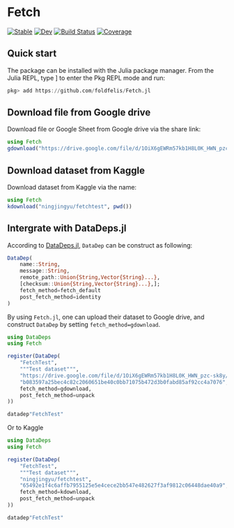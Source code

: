 # Fetch

[![Stable](https://img.shields.io/badge/docs-stable-blue.svg)](https://foldfelis.github.io/Fetch.jl/stable)
[![Dev](https://img.shields.io/badge/docs-dev-blue.svg)](https://foldfelis.github.io/Fetch.jl/dev)
[![Build Status](https://github.com/foldfelis/Fetch.jl/workflows/CI/badge.svg)](https://github.com/foldfelis/Fetch.jl/actions)
[![Coverage](https://codecov.io/gh/foldfelis/Fetch.jl/branch/main/graph/badge.svg?token=G08KQ7K4U2)](https://codecov.io/gh/foldfelis/Fetch.jl)

## Quick start

The package can be installed with the Julia package manager.
From the Julia REPL, type ] to enter the Pkg REPL mode and run:

```julia
pkg> add https://github.com/foldfelis/Fetch.jl
```

## Download file from Google drive

Download file or Google Sheet from Google drive via the share link:

```julia
using Fetch
gdownload("https://drive.google.com/file/d/1OiX6gEWRm57kb1H8L0K_HWN_pzc-sk8y/view?usp=sharing", pwd())
```

## Download dataset from Kaggle

Download dataset from Kaggle via the name:

```julia
using Fetch
kdownload("ningjingyu/fetchtest", pwd())
```

## Intergrate with DataDeps.jl

According to [DataDeps.jl](https://github.com/oxinabox/DataDeps.jl), `DataDep` can be construct as following:

```julia
DataDep(
    name::String,
    message::String,
    remote_path::Union{String,Vector{String}...},
    [checksum::Union{String,Vector{String}...},];
    fetch_method=fetch_default
    post_fetch_method=identity
)
```

By using `Fetch.jl`, one can upload their dataset to Google drive,
and construct `DataDep` by setting `fetch_method=gdownload`.

```julia
using DataDeps
using Fetch

register(DataDep(
    "FetchTest",
    """Test dataset""",
    "https://drive.google.com/file/d/1OiX6gEWRm57kb1H8L0K_HWN_pzc-sk8y/view?usp=sharing",
    "b083597a25bec4c82c2060651be40c0bb71075b472d3b0fabd85af92cc4a7076",
    fetch_method=gdownload,
    post_fetch_method=unpack
))

datadep"FetchTest"
```

Or to Kaggle

```julia
using DataDeps
using Fetch

register(DataDep(
    "FetchTest",
    """Test dataset""",
    "ningjingyu/fetchtest",
    "65492e1f4c6affb7955125e5e4cece2bb547e482627f3af9812c06448dae40a9",
    fetch_method=kdownload,
    post_fetch_method=unpack
))

datadep"FetchTest"
```

